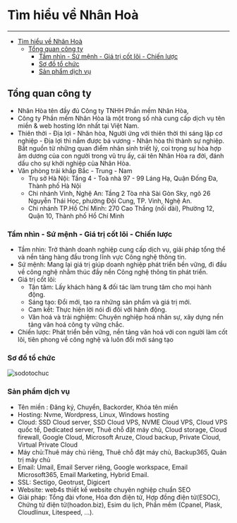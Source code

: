 <!-- TOC --><a name="tìm-hiu-v-nhân-hoà"></a>
# Tìm hiểu về Nhân Hoà
***
<!-- TOC start -->

- [Tìm hiểu về Nhân Hoà](#tìm-hiu-v-nhân-hoà)
   * [Tổng quan công ty](#tng-quan-công-ty)
      + [Tầm nhìn - Sứ mệnh - Giá trị cốt lõi - Chiến lược](#tm-nhìn-s-mnh-giá-tr-ct-lõi-chin-lc)
      + [Sơ đồ tổ chức ](#s-t-chc)
      + [Sản phẩm dịch vụ](#sn-phm-dch-v)

<!-- TOC end -->



<!-- TOC --><a name="tng-quan-công-ty"></a>
## Tổng quan công ty
- Nhân Hòa tên đầy đủ Công ty TNHH Phần mềm Nhân Hòa,
- Công ty Phần mềm Nhân Hòa là một trong số nhà cung cấp dịch vụ tên miền & web hosting lớn nhất tại Việt Nam.
- Thiên thời - Địa lợi - Nhân hòa, Người ứng với thiên thời thì sáng lập cơ nghiệp - Địa lợi thì nắm được bá vương - Nhân hòa thì thành sự nghiệp. Bắt nguồn từ những quan điểm nhân sinh triết lý, coi trọng sự hòa hợp âm dương của con người trong vũ trụ ấy, cái tên Nhân Hòa ra đời, đánh dấu cho sự khởi nghiệp của Nhân Hòa.
- Văn phòng trải khắp Bắc - Trung - Nam
    - Trụ sở Hà Nội: Tầng 4 - Toà nhà 97 - 99 Láng Hạ, Quận Đống Đa, Thành phố Hà Nội
    - Chi nhánh Vinh, Nghệ An: Tầng 2 Tòa nhà Sài Gòn Sky, ngõ 26 Nguyễn Thái Học, phường Đội Cung, TP. Vinh, Nghệ An.
    - Chi nhánh TP.Hồ Chí Minh: 270 Cao Thắng (nối dài), Phường 12, Quận 10, Thành phố Hồ Chí Minh

<!-- TOC --><a name="tm-nhìn-s-mnh-giá-tr-ct-lõi-chin-lc"></a>
### Tầm nhìn - Sứ mệnh - Giá trị cốt lõi - Chiến lược
- Tầm nhìn: Trở thành doanh nghiệp cung cấp dịch vụ, giải pháp tổng thể và nền tảng hàng đầu trong lĩnh vực Công nghệ thông tin.
- Sứ mệnh: Mang lại giá trị giúp doanh nghiệp phát triển bền vững, đi đầu về công nghệ nhằm thúc đầy nền Công nghệ thông tin phát triển.
- Giá trị cốt lõi:
    - Tận tâm: Lấy khách hàng & đối tác làm trung tâm cho mọi hành động.
    - Sáng tạo: Đổi mới, tạo ra những sản phẩm và giá trị mới.
    - Cam kết: Thực hiện lời nói đi đôi với hành động.
    - Văn hoá và trải nghiệm: Chuyên nghiệp hoá nhân sự, xây dựng nền tảng văn hoá công ty vững chắc.
- Chiến lược: Phát triển bền vững, nền tảng văn hoá với con người làm cốt lõi, tiên phong về công nghệ và luôn đổi mới sáng tạo
<!-- TOC --><a name="s-t-chc"></a>
### Sơ đồ tổ chức 
![sodotochuc](https://i.imgur.com/veO8Rtv.png)
<!-- TOC --><a name="sn-phm-dch-v"></a>
### Sản phẩm dịch vụ
- Tên miền : Đăng ký, Chuyển, Backorder, Khóa tên miền
- Hosting: Nvme, Wordpress, Linux, Windows hosting
- Cloud: SSD Cloud server, SSD Cloud VPS, NVME Cloud VPS, Cloud VPS quốc tế, Dedicated server, Thuê chỗ đặt máy chủ, Cloud storage, Cloud firewall, Google Cloud, Microsoft Aruze, Cloud backup, Private Cloud, Virtual Private Cloud
- Máy chủ:Thuê máy chủ riêng, Thuê chỗ đặt máy chủ, Backup365, Quản trị máy chủ 
- Email: Umail, Email Server riêng, Google workspace, Email Microsoft365, Email Marketing, Hybrid Email.
- SSL: Sectigo, Geotrust, Digicert 
- Website: web4s thiết kế website chuyên nghiệp chuẩn SEO
- Giải pháp: Tổng đài vfone, Hóa đơn điện tử, Hợp đồng điện tử(ESOC), Chứng từ điện tử(hoadon.biz), Esim du lịch, Phần mềm (Cpanel, Plask, Cloudlinux, Litespeed, ...).
